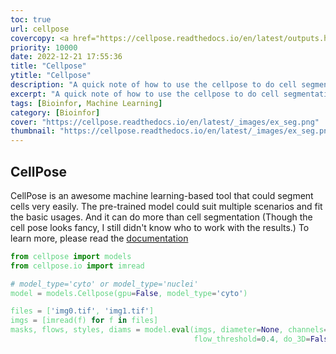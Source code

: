 ```yaml
---
toc: true
url: cellpose
covercopy: <a href="https://cellpose.readthedocs.io/en/latest/outputs.html">© CellPose</a>
priority: 10000
date: 2022-12-21 17:55:36
title: "Cellpose"
ytitle: "Cellpose"
description: "A quick note of how to use the cellpose to do cell segmentation"
excerpt: "A quick note of how to use the cellpose to do cell segmentation"
tags: [Bioinfor, Machine Learning]
category: [Bioinfor]
cover: "https://cellpose.readthedocs.io/en/latest/_images/ex_seg.png"
thumbnail: "https://cellpose.readthedocs.io/en/latest/_images/ex_seg.png"
---
```



## CellPose

CellPose is an awesome machine learning-based tool that could segment cells very easily. The pre-trained model could suit multiple scenarios and fit the basic usages. And it can do more than cell segmentation (Though the cell pose looks fancy, I still didn't know who to work with the results.) To learn more, please read the [documentation](https://cellpose.readthedocs.io/en/latest/index.html)



```python
from cellpose import models
from cellpose.io import imread

# model_type='cyto' or model_type='nuclei'
model = models.Cellpose(gpu=False, model_type='cyto')

files = ['img0.tif', 'img1.tif']
imgs = [imread(f) for f in files]
masks, flows, styles, diams = model.eval(imgs, diameter=None, channels=[0,1],
                                         flow_threshold=0.4, do_3D=False)



```





























<style>
pre {
  background-color:#38393d;
  color: #5fd381;
}
</style>
